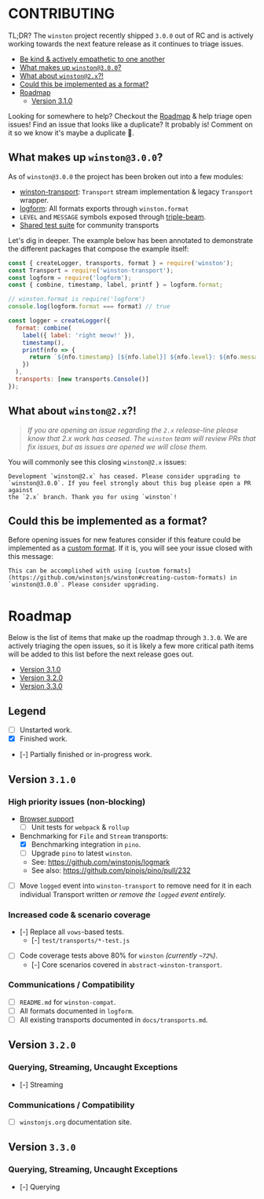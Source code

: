 # CONTRIBUTING

TL;DR? The `winston` project recently shipped `3.0.0` out of RC and is actively
working towards the next feature release as it continues to triage issues. 

- [Be kind & actively empathetic to one another](CODE_OF_CONDUCT.md)
- [What makes up `winston@3.0.0`?](#what-makes-up-winston-3.0.0)
- [What about `winston@2.x`?!](#what-about-winston-2.x)
- [Could this be implemented as a format?](#could-this-be-implemented-as-a-format)
- [Roadmap](#roadmap)
  - [Version 3.1.0](#version-310)

Looking for somewhere to help? Checkout the [Roadmap](#roadmap) & help triage open issues! Find an issue that looks like a duplicate? It probably is! Comment on it so we know it's maybe a duplicate 🙏.

## What makes up `winston@3.0.0`?

As of `winston@3.0.0` the project has been broken out into a few modules:

- [winston-transport]: `Transport` stream implementation & legacy `Transport` wrapper.
- [logform]: All formats exports through `winston.format` 
- `LEVEL` and `MESSAGE` symbols exposed through [triple-beam].
- [Shared test suite][abstract-winston-transport] for community transports 

Let's dig in deeper. The example below has been annotated to demonstrate the different packages that compose the example itself:

``` js
const { createLogger, transports, format } = require('winston');
const Transport = require('winston-transport');
const logform = require('logform');
const { combine, timestamp, label, printf } = logform.format;

// winston.format is require('logform')
console.log(logform.format === format) // true

const logger = createLogger({
  format: combine(
    label({ label: 'right meow!' }),
    timestamp(),
    printf(nfo => {
      return `${nfo.timestamp} [${nfo.label}] ${nfo.level}: ${nfo.message}`;
    })
  ),
  transports: [new transports.Console()]
});
```

## What about `winston@2.x`?!

> _If you are opening an issue regarding the `2.x` release-line please know
> that 2.x work has ceased. The `winston` team will review PRs that fix
> issues, but as issues are opened we will close them._

You will commonly see this closing `winston@2.x` issues:

```
Development `winston@2.x` has ceased. Please consider upgrading to
`winston@3.0.0`. If you feel strongly about this bug please open a PR against
the `2.x` branch. Thank you for using `winston`!
```

## Could this be implemented as a format?

Before opening issues for new features consider if this feature could be implemented as a [custom format]. If it is, you will see your issue closed with this message:

```
This can be accomplished with using [custom formats](https://github.com/winstonjs/winston#creating-custom-formats) in `winston@3.0.0`. Please consider upgrading.
```

# Roadmap

Below is the list of items that make up the roadmap through `3.3.0`. We are actively triaging the open issues, so it is likely a few more critical path items will be added to this list before the next release goes out.

- [Version 3.1.0](#version-310)
- [Version 3.2.0](#version-320)
- [Version 3.3.0](#version-330)

## Legend

- [ ] Unstarted work.
- [x] Finished work.
- [-] Partially finished or in-progress work. 

## Version `3.1.0`

### High priority issues (non-blocking)
- [Browser support](https://github.com/winstonjs/winston/issues/287)
  - [ ] Unit tests for `webpack` & `rollup` 
- Benchmarking for `File` and `Stream` transports:
   - [x] Benchmarking integration in `pino`.
   - [ ] Upgrade `pino` to latest `winston`.
   - See: https://github.com/winstonjs/logmark
   - See also: https://github.com/pinojs/pino/pull/232
- [ ] Move `logged` event into `winston-transport` to remove need for it in each individual Transport written _or remove the `logged` event entirely._

### Increased code & scenario coverage
- [-] Replace all `vows`-based tests.
  - [-] `test/transports/*-test.js` 
- [ ] Code coverage tests above 80% for `winston` _(currently `~72%`)_.
  - [-] Core scenarios covered in `abstract-winston-transport`.

### Communications / Compatibility
- [ ] `README.md` for `winston-compat`.
- [ ] All formats documented in `logform`.
- [ ] All existing transports documented in `docs/transports.md`.

## Version `3.2.0`

### Querying, Streaming, Uncaught Exceptions
- [-] Streaming

### Communications / Compatibility
- [ ] `winstonjs.org` documentation site.

## Version `3.3.0`

### Querying, Streaming, Uncaught Exceptions
- [-] Querying

[winston-transport]: https://github.com/winstonjs/winston-transport
[logform]: https://github.com/winstonjs/logform
[triple-beam]: https://github.com/winstonjs/triple-beam
[abstract-winston-transport]: https://github.com/winstonjs/abstract-winston-transport
[stress-test]: https://github.com/winstonjs/winston/blob/master/test/transports/file-stress.test.js
[custom format]: https://github.com/winstonjs/winston#creating-custom-formats
